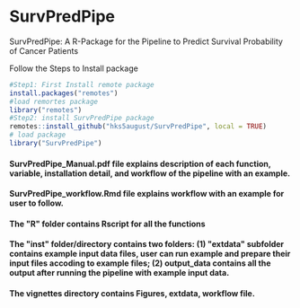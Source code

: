 # SurvPredPipe
SurvPredPipe: A R-Package for the Pipeline to Predict Survival Probability of Cancer Patients

Follow the Steps to Install package 
```r
#Step1: First Install remote package
install.packages("remotes") 
#load remortes package
library("remotes")
#Step2: install SurvPredPipe package
remotes::install_github("hks5august/SurvPredPipe", local = TRUE)
# load package
library("SurvPredPipe") 
```

#### SurvPredPipe_Manual.pdf file explains description of each function, variable, installation detail, and workflow of the pipeline with an example.

#### SurvPredPipe_workflow.Rmd  file explains workflow with an example for user to follow.

#### The "R" folder contains Rscript for all the functions

#### The "inst" folder/directory contains two folders: (1) "extdata" subfolder contains example input data files, user can run example and prepare their input files accoding to example files; (2) output_data contains all the output after running the pipeline with example input data.

#### The vignettes directory contains Figures, extdata, workflow file.
